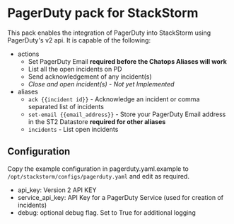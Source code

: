 # PagerDuty pack for StackStorm
This pack enables the integration of PagerDuty into StackStorm using PagerDuty's v2 api.  It is capable of the following:

* actions
  * Set PagerDuty Email **required before the Chatops Aliases will work**
  * List all the open incidents on PD
  * Send acknowledgement of any incident(s)
  * _Close and open incident(s) - Not yet Implemented_
* aliases
  * `ack {{incident id}}` - Acknowledge an incident or comma separated list of incidents
  * `set-email {{email_address}}` - Store your PagerDuty Email address in the ST2 Datastore **required for other aliases**
  * `incidents` - List open incidents

## Configuration
Copy the example configuration in pagerduty.yaml.example to `/opt/stackstorm/configs/pagerduty.yaml` and edit as required.

* api_key: Version 2 API KEY
* service_api_key: API Key for a PagerDuty Service (used for creation of incidents)
* debug: optional debug flag.  Set to True for additional logging

